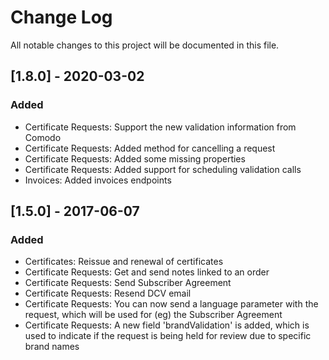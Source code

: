 # Change Log
All notable changes to this project will be documented in this file.

## [1.8.0] - 2020-03-02
### Added
- Certificate Requests: Support the new validation information from Comodo
- Certificate Requests: Added method for cancelling a request
- Certificate Requests: Added some missing properties
- Certificate Requests: Added support for scheduling validation calls
- Invoices: Added invoices endpoints

## [1.5.0] - 2017-06-07
### Added
- Certificates: Reissue and renewal of certificates
- Certificate Requests: Get and send notes linked to an order
- Certificate Requests: Send Subscriber Agreement
- Certificate Requests: Resend DCV email
- Certificate Requests: You can now send a language parameter with the request, which will be used for (eg) the Subscriber Agreement
- Certificate Requests: A new field 'brandValidation' is added, which is used to indicate if the request is being held for review due to specific brand names
